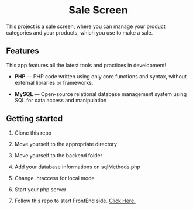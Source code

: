 <h1 align="center">
	Sale Screen
</h1>

This project is a sale screen, where you can manage your product categories and your products, which you use to make a sale.

  
##  Features

This app features all the latest tools and practices in development!

-  **PHP** — PHP code written using only core functions and syntax, without external libraries or frameworks.

-  **MySQL** — Open-source relational database management system using SQL for data access and manipulation


  
##  Getting started

1. Clone this repo

2. Move yourself to the appropriate directory

3. Move yourself to the backend folder

4. Add your database informations on sqlMethods.php

5. Change .htaccess for local mode

6. Start your php server

7. Follow this repo to start FrontEnd side.
<a href="https://github.com/netogramacho/saleScreen">Click Here.</a>

